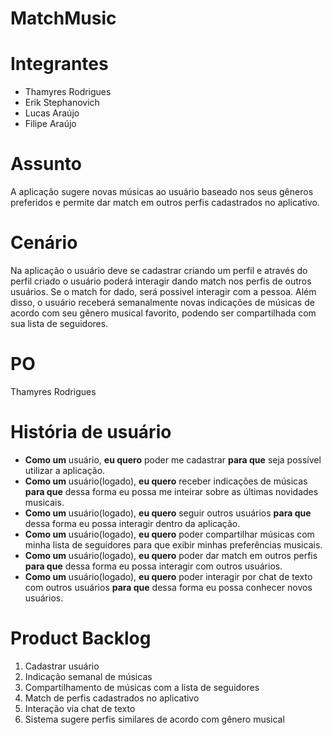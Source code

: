 # MatchMusic

# Integrantes
- Thamyres Rodrigues 
- Erik Stephanovich
- Lucas Araújo
- Filipe Araújo

# Assunto
A aplicação sugere novas músicas ao usuário baseado nos seus gêneros preferidos e permite dar match em outros perfis cadastrados no aplicativo.

# Cenário
Na aplicação o usuário deve se cadastrar criando um perfil e através do perfil criado o usuário poderá interagir dando match nos perfis de outros usuários. Se o match for dado, será possivel interagir com a pessoa. Além disso, o usuário receberá semanalmente novas indicações de músicas de acordo com seu gênero musical favorito, podendo ser compartilhada com sua lista de seguidores.

# PO
Thamyres Rodrigues 

# História de usuário
- **Como um** usuário, **eu quero** poder me cadastrar **para que** seja possível utilizar a aplicação.
- **Como um** usuário(logado), **eu quero** receber indicações de músicas **para que** dessa forma eu possa me inteirar sobre as últimas novidades musicais.
- **Como um** usuário(logado), **eu quero** seguir outros usuários **para que** dessa forma eu possa interagir dentro da aplicação.
- **Como um** usuário(logado), **eu quero** poder compartilhar músicas com minha lista de seguidores para que exibir minhas preferências musicais.
- **Como um** usuário(logado), **eu quero** poder dar match em outros perfis **para que** dessa forma eu possa interagir com outros usuários.
- **Como um** usuário(logado), **eu quero** poder interagir por chat de texto com outros usuários **para que** dessa forma eu possa conhecer novos usuários.

# Product Backlog
1. Cadastrar usuário
2. Indicação semanal de músicas
3. Compartilhamento de músicas com a lista de seguidores
4. Match de perfis cadastrados no aplicativo
5. Interação via chat de texto
6. Sistema sugere perfis similares de acordo com gênero musical 
